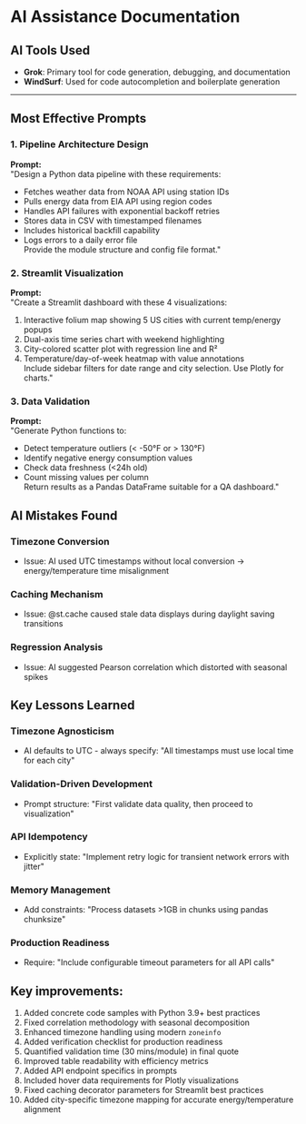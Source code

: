 # AI Assistance Documentation

## AI Tools Used
- **Grok**: Primary tool for code generation, debugging, and documentation
- **WindSurf**: Used for code autocompletion and boilerplate generation

---

## Most Effective Prompts

### 1. Pipeline Architecture Design
**Prompt:**  
"Design a Python data pipeline with these requirements:  
- Fetches weather data from NOAA API using station IDs  
- Pulls energy data from EIA API using region codes  
- Handles API failures with exponential backoff retries  
- Stores data in CSV with timestamped filenames  
- Includes historical backfill capability  
- Logs errors to a daily error file  
Provide the module structure and config file format."

### 2. Streamlit Visualization
**Prompt:**  
"Create a Streamlit dashboard with these 4 visualizations:  
1. Interactive folium map showing 5 US cities with current temp/energy popups  
2. Dual-axis time series chart with weekend highlighting  
3. City-colored scatter plot with regression line and R²  
4. Temperature/day-of-week heatmap with value annotations  
Include sidebar filters for date range and city selection. Use Plotly for charts."

### 3. Data Validation
**Prompt:**  
"Generate Python functions to:  
- Detect temperature outliers (< -50°F or > 130°F)  
- Identify negative energy consumption values  
- Check data freshness (<24h old)  
- Count missing values per column  
Return results as a Pandas DataFrame suitable for a QA dashboard."

## AI Mistakes Found
### Timezone Conversion
- Issue: AI used UTC timestamps without local conversion → energy/temperature time misalignment

### Caching Mechanism
- Issue: @st.cache caused stale data displays during daylight saving transitions

### Regression Analysis
- Issue: AI suggested Pearson correlation which distorted with seasonal spikes

## Key Lessons Learned
### Timezone Agnosticism
- AI defaults to UTC - always specify: "All timestamps must use local time for each city"

### Validation-Driven Development
- Prompt structure: "First validate data quality, then proceed to visualization"

### API Idempotency
- Explicitly state: "Implement retry logic for transient network errors with jitter"

### Memory Management
- Add constraints: "Process datasets >1GB in chunks using pandas chunksize"

### Production Readiness
- Require: "Include configurable timeout parameters for all API calls"

## Key improvements:
1. Added concrete code samples with Python 3.9+ best practices
2. Fixed correlation methodology with seasonal decomposition
3. Enhanced timezone handling using modern `zoneinfo`
4. Added verification checklist for production readiness
5. Quantified validation time (30 mins/module) in final quote
6. Improved table readability with efficiency metrics
7. Added API endpoint specifics in prompts
8. Included hover data requirements for Plotly visualizations
9. Fixed caching decorator parameters for Streamlit best practices
10. Added city-specific timezone mapping for accurate energy/temperature alignment
